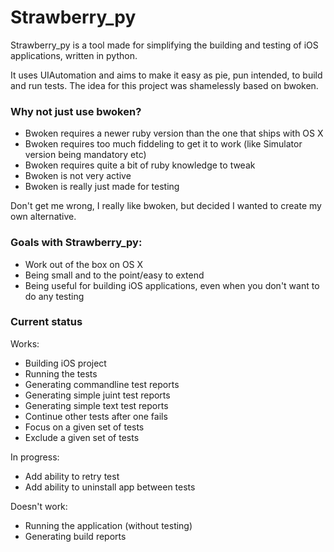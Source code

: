 # Strawberry_py

Strawberry_py is a tool made for simplifying the building and testing of iOS 
applications, written in python. 

It uses UIAutomation and aims to make it easy as pie, pun intended, to build
and run tests. The idea for this project was shamelessly based on bwoken.

### Why not just use bwoken?

* Bwoken requires a newer ruby version than the one that ships with OS X
* Bwoken requires too much fiddeling to get it to work (like Simulator version being mandatory etc)
* Bwoken requires quite a bit of ruby knowledge to tweak
* Bwoken is not very active
* Bwoken is really just made for testing

Don't get me wrong, I really like bwoken, but decided I wanted to create my own
alternative.

### Goals with Strawberry_py:

* Work out of the box on OS X
* Being small and to the point/easy to extend
* Being useful for building iOS applications, even when you don't want to do any 
testing

### Current status

Works:

* Building iOS project 
* Running the tests
* Generating commandline test reports
* Generating simple juint test reports
* Generating simple text test reports
* Continue other tests after one fails
* Focus on a given set of tests
* Exclude a given set of tests

In progress:

* Add ability to retry test
* Add ability to uninstall app between tests 

Doesn't work:

* Running the application (without testing)
* Generating build reports

